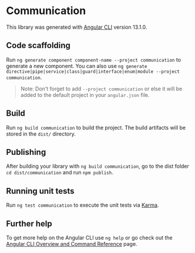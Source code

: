 # Communication

This library was generated with [Angular CLI](https://github.com/angular/angular-cli) version 13.1.0.

## Code scaffolding

Run `ng generate component component-name --project communication` to generate a new component. You can also use `ng generate directive|pipe|service|class|guard|interface|enum|module --project communication`.
> Note: Don't forget to add `--project communication` or else it will be added to the default project in your `angular.json` file. 

## Build

Run `ng build communication` to build the project. The build artifacts will be stored in the `dist/` directory.

## Publishing

After building your library with `ng build communication`, go to the dist folder `cd dist/communication` and run `npm publish`.

## Running unit tests

Run `ng test communication` to execute the unit tests via [Karma](https://karma-runner.github.io).

## Further help

To get more help on the Angular CLI use `ng help` or go check out the [Angular CLI Overview and Command Reference](https://angular.io/cli) page.
